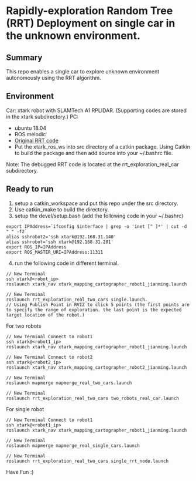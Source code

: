 # Rapidly-exploration Random Tree (RRT) Deployment on single car in the unknown environment.
## Summary
This repo enables a single car to explore unknown environment autonomously using the RRT algorithm.

## Environment
Car: xtark robot with SLAMTech A1 RPLIDAR. (Supporting codes are stored in the xtark subdirectory.)
PC: 
- ubuntu 18.04
- ROS melodic
- [Original RRT code](https://github.com/hasauino/rrt_exploration)
- Put the xtark_ros_ws into src directory of a catkin package. Using Catkin to build the package and then add source into your ~/.bashrc file.

Note: The debugged RRT code is located at the rrt_exploration_real_car subdirectory.

## Ready to run
1. setup a catkin_workspace and put this repo under the src directory.
2. Use catkin_make to build the directory.
3. setup the devel/setup.bash (add the following code in your ~/.bashrc)
```
export IPAddress=`ifconfig $interface | grep -o 'inet [^ ]*' | cut -d " " -f2`
alias sshrobot2='ssh xtark@192.168.31.140'
alias sshrobot='ssh xtark@192.168.31.201'
export ROS_IP=IPAddress
export ROS_MASTER_URI=IPAddress:11311

```

4. run the following code in different terminal.

```
// New Terminal
ssh xtark@<robot_ip>
roslaunch xtark_nav xtark_mapping_cartographer_robot1_jianming.launch

// New Terminal
roslaunch rrt_exploration_real_two_cars single.launch.
// Using Publish Point in RVIZ to click 5 points (the first points are to specify the range of exploration. the last point is the expected target location of the robot.)
```

For two robots
```
// New Terminal Connect to robot1
ssh xtark@<robot1_ip>
roslaunch xtark_nav xtark_mapping_cartographer_robot1_jianming.launch

// New Terminal Connect to robot2
ssh xtark@<robot2_ip>
roslaunch xtark_nav xtark_mapping_cartographer_robot2_jianming.launch

// New Terminal
roslaunch mapmerge mapmerge_real_two_cars.launch

// New Terminal
roslaunch rrt_exploration_real_two_cars two_robots_real_car.launch

```



For single robot
```
// New Terminal Connect to robot1
ssh xtark@<robot1_ip>
roslaunch xtark_nav xtark_mapping_cartographer_robot1_jianming.launch

// New Terminal
roslaunch mapmerge mapmerge_real_single_cars.launch

// New Terminal
roslaunch rrt_exploration_real_two_cars single_rrt_node.launch

```
Have Fun :)
